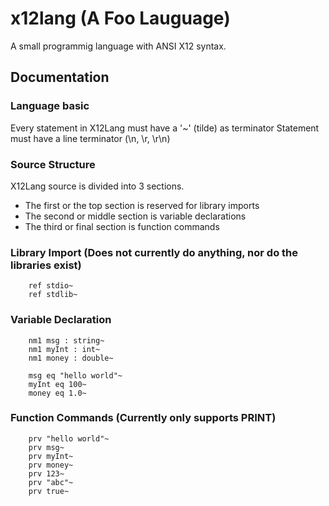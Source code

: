 # x12lang (A Foo Lauguage)
A small programmig language with ANSI X12 syntax.

## Documentation

### Language basic
Every statement in X12Lang must have a '~' (tilde) as terminator
Statement must have a line terminator (\n, \r, \r\n)

### Source Structure
X12Lang source is divided into 3 sections.
* The first or the top section is reserved for library imports
* The second or middle section is variable declarations
* The third or final section is function commands

### Library Import (Does not currently do anything, nor do the libraries exist)
```
	ref stdio~ 
	ref stdlib~
```

### Variable Declaration
```
	nm1 msg : string~
	nm1 myInt : int~
	nm1 money : double~

	msg eq "hello world"~
	myInt eq 100~
	money eq 1.0~
```

### Function Commands (Currently only supports PRINT)
```
	prv "hello world"~
	prv msg~
	prv myInt~
	prv money~
	prv 123~
	prv "abc"~
	prv true~
```
